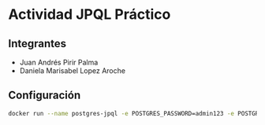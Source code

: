 # Actividad JPQL Práctico

## Integrantes
- Juan Andrés Pirir Palma
- Daniela Marisabel Lopez Aroche

## Configuración
```bash
docker run --name postgres-jpql -e POSTGRES_PASSWORD=admin123 -e POSTGRES_USER=postgres -e POSTGRES_DB=jpql -p 5432:5432 -d postgres
